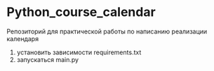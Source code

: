 # Python_course_calendar
Репозиторий для практической работы по написанию реализации календаря

1. установить зависимости requirements.txt
2. запускаться main.py
